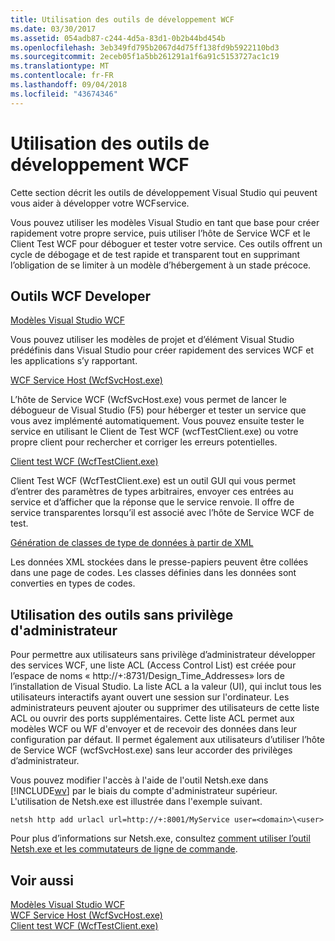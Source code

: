 ```yaml
---
title: Utilisation des outils de développement WCF
ms.date: 03/30/2017
ms.assetid: 054adb87-c244-4d5a-83d1-0b2b44bd454b
ms.openlocfilehash: 3eb349fd795b2067d4d75ff138fd9b5922110bd3
ms.sourcegitcommit: 2eceb05f1a5bb261291a1f6a91c5153727ac1c19
ms.translationtype: MT
ms.contentlocale: fr-FR
ms.lasthandoff: 09/04/2018
ms.locfileid: "43674346"
---
```

# <a name="using-the-wcf-development-tools"></a>Utilisation des outils de développement WCF
Cette section décrit les outils de développement Visual Studio qui peuvent vous aider à développer votre WCFservice.  
  
 Vous pouvez utiliser les modèles Visual Studio en tant que base pour créer rapidement votre propre service, puis utiliser l’hôte de Service WCF et le Client Test WCF pour déboguer et tester votre service. Ces outils offrent un cycle de débogage et de test rapide et transparent tout en supprimant l’obligation de se limiter à un modèle d’hébergement à un stade précoce.  
  
## <a name="the-wcf-developer-tools"></a>Outils WCF Developer  
 [Modèles Visual Studio WCF](../../../docs/framework/wcf/wcf-vs-templates.md)  
  
 Vous pouvez utiliser les modèles de projet et d’élément Visual Studio prédéfinis dans Visual Studio pour créer rapidement des services WCF et les applications s’y rapportant.  
  
 [WCF Service Host (WcfSvcHost.exe)](../../../docs/framework/wcf/wcf-service-host-wcfsvchost-exe.md)  
  
 L’hôte de Service WCF (WcfSvcHost.exe) vous permet de lancer le débogueur de Visual Studio (F5) pour héberger et tester un service que vous avez implémenté automatiquement. Vous pouvez ensuite tester le service en utilisant le Client de Test WCF (wcfTestClient.exe) ou votre propre client pour rechercher et corriger les erreurs potentielles.  
  
 [Client test WCF (WcfTestClient.exe)](../../../docs/framework/wcf/wcf-test-client-wcftestclient-exe.md)  
  
 Client Test WCF (WcfTestClient.exe) est un outil GUI qui vous permet d’entrer des paramètres de types arbitraires, envoyer ces entrées au service et d’afficher que la réponse que le service renvoie. Il offre de service transparentes lorsqu’il est associé avec l’hôte de Service WCF de test.  
  
 [Génération de classes de type de données à partir de XML](../../../docs/framework/wcf/generating-data-type-classes-from-xml.md)  
  
 Les données XML stockées dans le presse-papiers peuvent être collées dans une page de codes. Les classes définies dans les données sont converties en types de codes.  
  
## <a name="using-the-tools-without-administrator-privilege"></a>Utilisation des outils sans privilège d'administrateur  
 Pour permettre aux utilisateurs sans privilège d’administrateur développer des services WCF, une liste ACL (Access Control List) est créée pour l’espace de noms « http://+:8731/Design_Time_Addresses» lors de l’installation de Visual Studio. La liste ACL a la valeur (UI), qui inclut tous les utilisateurs interactifs ayant ouvert une session sur l'ordinateur. Les administrateurs peuvent ajouter ou supprimer des utilisateurs de cette liste ACL ou ouvrir des ports supplémentaires. Cette liste ACL permet aux modèles WCF ou WF d'envoyer et de recevoir des données dans leur configuration par défaut. Il permet également aux utilisateurs d’utiliser l’hôte de Service WCF (wcfSvcHost.exe) sans leur accorder des privilèges d’administrateur.  
  
 Vous pouvez modifier l'accès à l'aide de l'outil Netsh.exe dans [!INCLUDE[wv](../../../includes/wv-md.md)] par le biais du compte d'administrateur supérieur. L'utilisation de Netsh.exe est illustrée dans l'exemple suivant.  
  
```  
netsh http add urlacl url=http://+:8001/MyService user=<domain>\<user>  
```  
  
 Pour plus d’informations sur Netsh.exe, consultez [comment utiliser l’outil Netsh.exe et les commutateurs de ligne de commande](https://go.microsoft.com/fwlink/?LinkId=97877).  
  
## <a name="see-also"></a>Voir aussi  
 [Modèles Visual Studio WCF](../../../docs/framework/wcf/wcf-vs-templates.md)  
 [WCF Service Host (WcfSvcHost.exe)](../../../docs/framework/wcf/wcf-service-host-wcfsvchost-exe.md)  
 [Client test WCF (WcfTestClient.exe)](../../../docs/framework/wcf/wcf-test-client-wcftestclient-exe.md)
